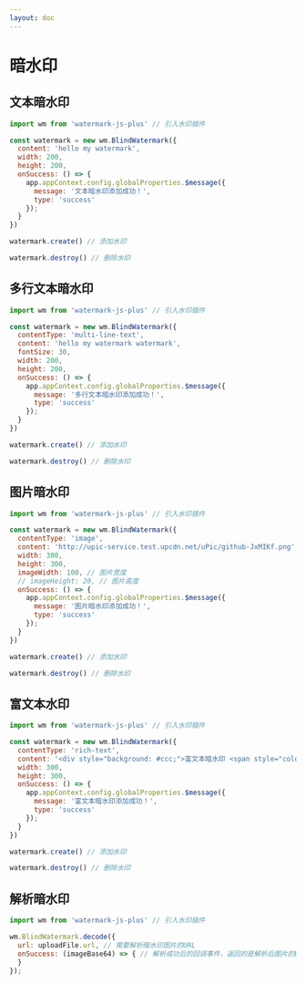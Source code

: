 ```yaml
---
layout: doc
---
```

# 暗水印

<script setup lang="ts">
import VPButton from 'vitepress/dist/client/theme-default/components/VPButton.vue';
import { ref, getCurrentInstance } from 'vue';
import { Plus } from '@element-plus/icons-vue';
import wm from '../../../src';
import { useData } from 'vitepress';

const { isDark } = useData();
const app = getCurrentInstance();
const decodeBlindImage = ref('');

// 文本暗水印
const textBlindWatermark = new wm.BlindWatermark({
  content: 'hello my watermark',
  width: 200,
  height: 200,
  onSuccess: () => {
    app.appContext.config.globalProperties.$message({
      message: '文本暗水印添加成功！',
      type: 'success'
    });
  }
});
const handleAddTextBlindWatermark = () => {
  if (isDark) {
    textBlindWatermark.options.fontColor = '#fff'
  }
  textBlindWatermark.create();
};
const handleRemoveTextBlindWatermark = () => {
  textBlindWatermark.destroy();
};

// 多行水印
const multiLineTextBlindWatermark = new wm.BlindWatermark({
  contentType: 'multi-line-text',
  content: 'hello my watermark watermark',
  fontSize: 30,
  width: 200,
  height: 200,
  onSuccess: () => {
    app.appContext.config.globalProperties.$message({
      message: '多行文本暗水印添加成功！',
      type: 'success'
    });
  }
});
const handleAddMultiLineTextBlindWatermark = () => {
  if (isDark) {
    multiLineTextBlindWatermark.options.fontColor = '#fff'
  }
  multiLineTextBlindWatermark.create();
};
const handleRemoveMultiLineTextBlindWatermark = () => {
  multiLineTextBlindWatermark.destroy();
};

// 图片暗水印
const imageBlindWatermark = new wm.BlindWatermark({
  contentType: 'image',
  image: 'http://upic-service.test.upcdn.net/uPic/github-JxMIKf.png',
  imageWidth: 200,
  // imageHeight: 20,
  width: 300,
  height: 300,
  onSuccess: () => {
    app.appContext.config.globalProperties.$message({
      message: '图片暗水印添加成功！',
      type: 'success'
    });
  }
});
const handleAddImageBlindWatermark = () => {
  imageBlindWatermark.create();
};
const handleRemoveImageBlindWatermark = () => {
  imageBlindWatermark.destroy();
};

// 富文本水印
const richTextBlindWatermark = new wm.BlindWatermark({
  contentType: 'rich-text',
  content: '<div style="background: #ccc;">富文本暗水印 <span style="color: #f00">good</span></div>',
  width: 300,
  height: 300,
  onSuccess: () => {
    app.appContext.config.globalProperties.$message({
      message: '富文本暗水印添加成功！',
      type: 'success'
    });
  }
});
const handleAddRichTextBlindWatermark = () => {
  richTextBlindWatermark.create();
};
const handleRemoveRichTextBlindWatermark = () => {
  richTextBlindWatermark.destroy();
};

// 支持暗黑模式单行文本暗水印
const textBlindWatermarkSupportDark = new wm.BlindWatermark({
  content: 'hello my watermark',
  width: 200,
  height: 200,
  onSuccess: () => {
    app.appContext.config.globalProperties.$message({
      message: '支持暗黑模式单行文本暗水印添加成功！',
      type: 'success'
    });
  }
});
const handleSupportDarkAddTextBlindWatermark = () => {
  textBlindWatermarkSupportDark.create();
};
const handleSupportDarkRemoveTextBlindWatermark = () => {
  textBlindWatermarkSupportDark.destroy();
};

// 解析暗水印
const handleSuccess = (uploadFile) => {
  wm.BlindWatermark.decode({
    ...(isDark ? {
      compositeOperation: 'overlay',
      fillColor: '#fff',
    } : {}),
    url: uploadFile.url,
    onSuccess: (imageBase64) => {
      decodeBlindImage.value = imageBase64
    }
  });
}
</script>

## 文本暗水印

```js
import wm from 'watermark-js-plus' // 引入水印插件

const watermark = new wm.BlindWatermark({
  content: 'hello my watermark',
  width: 200,
  height: 200,
  onSuccess: () => {
    app.appContext.config.globalProperties.$message({
      message: '文本暗水印添加成功！',
      type: 'success'
    });
  }
})

watermark.create() // 添加水印

watermark.destroy() // 删除水印
```
<el-space>
  <VPButton text="添加文本暗水印" @click="handleAddTextBlindWatermark"></VPButton>
  <VPButton text="删除文本暗水印" @click="handleRemoveTextBlindWatermark"></VPButton>
</el-space>

## 多行文本暗水印

```js
import wm from 'watermark-js-plus' // 引入水印插件

const watermark = new wm.BlindWatermark({
  contentType: 'multi-line-text',
  content: 'hello my watermark watermark',
  fontSize: 30,
  width: 200,
  height: 200,
  onSuccess: () => {
    app.appContext.config.globalProperties.$message({
      message: '多行文本暗水印添加成功！',
      type: 'success'
    });
  }
})

watermark.create() // 添加水印

watermark.destroy() // 删除水印
```
<el-space>
  <VPButton text="添加多行文本暗水印" @click="handleAddMultiLineTextBlindWatermark"></VPButton>
  <VPButton text="删除多行文本暗水印" @click="handleRemoveMultiLineTextBlindWatermark"></VPButton>
</el-space>

## 图片暗水印

```js
import wm from 'watermark-js-plus' // 引入水印插件

const watermark = new wm.BlindWatermark({
  contentType: 'image',
  content: 'http://upic-service.test.upcdn.net/uPic/github-JxMIKf.png',
  width: 300,
  height: 300,
  imageWidth: 100, // 图片宽度
  // imageHeight: 20, // 图片高度
  onSuccess: () => {
    app.appContext.config.globalProperties.$message({
      message: '图片暗水印添加成功！',
      type: 'success'
    });
  }
})

watermark.create() // 添加水印

watermark.destroy() // 删除水印
```
<el-space>
  <VPButton text="添加图片暗水印" @click="handleAddImageBlindWatermark"></VPButton>
  <VPButton text="删除图片暗水印" @click="handleRemoveImageBlindWatermark"></VPButton>
</el-space>

## 富文本水印

```js
import wm from 'watermark-js-plus' // 引入水印插件

const watermark = new wm.BlindWatermark({
  contentType: 'rich-text',
  content: '<div style="background: #ccc;">富文本暗水印 <span style="color: #f00">good</span></div>',
  width: 300,
  height: 300,
  onSuccess: () => {
    app.appContext.config.globalProperties.$message({
      message: '富文本暗水印添加成功！',
      type: 'success'
    });
  }
})

watermark.create() // 添加水印

watermark.destroy() // 删除水印
```
<el-space>
  <VPButton text="添加富文本暗水印" @click="handleAddRichTextBlindWatermark"></VPButton>
  <VPButton text="删除富文本暗水印" @click="handleRemoveRichTextBlindWatermark"></VPButton>
</el-space>



## 解析暗水印

```js
import wm from 'watermark-js-plus' // 引入水印插件

wm.BlindWatermark.decode({
  url: uploadFile.url, // 需要解析暗水印图片的URL
  onSuccess: (imageBase64) => { // 解析成功后的回调事件，返回的是解析后图片的base64
  }
});
```

<div>
  <el-upload
    list-type="picture-card"
    accept="image/*"
    :auto-upload="false"
    :show-file-list="false"
    :on-change="handleSuccess"
  >
    <el-icon><Plus /></el-icon>
  </el-upload>
  <el-image
    v-if="decodeBlindImage"
    style="width: 400px; height: 400px;margin-top: 20px;"
    :src="decodeBlindImage"
    :preview-src-list="[decodeBlindImage]"
    fit="cover"
  />
</div>

[//]: # (<div style="position: relative;">)

[//]: # (  <div style="position: absolute;top:0;bottom: 0;left: 0;right: 0;mix-blend-mode: color-burn;background: #000;"></div>)

[//]: # (  <img width="200" src="http://upic-service.test.upcdn.net/uPic/iShot_2022-11-28_10.35.29-RP6dBG.png" alt="">)

[//]: # (</div>)
